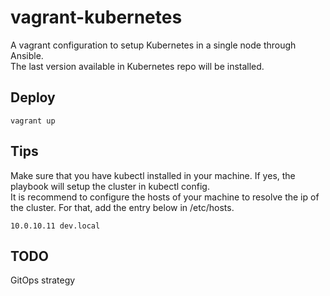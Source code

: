 vagrant-kubernetes
=====================
A vagrant configuration to setup Kubernetes in a single node through Ansible.   
The last version available in Kubernetes repo will be installed.

## Deploy 
```
vagrant up
```

## Tips 
Make sure that you have kubectl installed in your machine. If yes, the playbook will setup the cluster in kubectl config.   
It is recommend to configure the hosts of your machine to resolve the ip of the cluster. For that, add the entry below in /etc/hosts.
```
10.0.10.11 dev.local
```

## TODO
GitOps strategy
